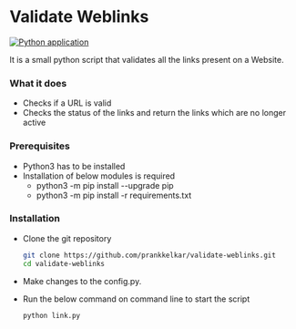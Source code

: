 # Validate Weblinks

[![Python application](https://github.com/prankkelkar/validate-weblinks/actions/workflows/python-app.yml/badge.svg)](https://github.com/prankkelkar/validate-weblinks/actions/workflows/python-app.yml)

It is a small python script that validates all the links present on a Website.


### What it does
* Checks if a URL is valid
* Checks the status of the links and return the links which are no longer active

### Prerequisites
* Python3 has to be installed
* Installation of below modules is required 
  * python3 -m pip install --upgrade pip
  * python3 -m pip install -r requirements.txt

### Installation

* Clone the git repository
  ```bash
  git clone https://github.com/prankkelkar/validate-weblinks.git
  cd validate-weblinks
  ```
* Make changes to the config.py.</br>
  
* Run the below command on command line to start the script</br>
  ```bash
  python link.py
  ```

